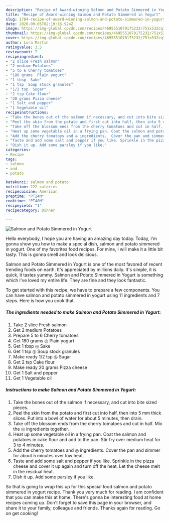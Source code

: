 ```yaml
---
description: "Recipe of Award-winning Salmon and Potato Simmered in Yogurt"
title: "Recipe of Award-winning Salmon and Potato Simmered in Yogurt"
slug: 1784-recipe-of-award-winning-salmon-and-potato-simmered-in-yogurt
date: 2020-09-05T02:19:16.924Z
image: https://img-global.cpcdn.com/recipes/4695551070175232/751x532cq70/salmon-and-potato-simmered-in-yogurt-recipe-main-photo.jpg
thumbnail: https://img-global.cpcdn.com/recipes/4695551070175232/751x532cq70/salmon-and-potato-simmered-in-yogurt-recipe-main-photo.jpg
cover: https://img-global.cpcdn.com/recipes/4695551070175232/751x532cq70/salmon-and-potato-simmered-in-yogurt-recipe-main-photo.jpg
author: Lura Martin
ratingvalue: 3.5
reviewcount: 7
recipeingredient:
- "2 slice Fresh salmon"
- "2 medium Potatoes"
- "5 to 6 Cherry tomatoes"
- "180 grams  Plain yogurt"
- "1 tbsp  Sake"
- "1 tsp  Soup stock granules"
- "1/2 tsp  Sugar"
- "2 tsp Cake flour"
- "20 grams Pizza cheese"
- "1 Salt and pepper"
- "1 Vegetable oil"
recipeinstructions:
- "Take the bones out of the salmon if necessary, and cut into bite sized pieces."
- "Peel the skin from the potato and first cut into half, then into 5 mm thick slices. Put into a bowl of water for about 5 minutes, then drain."
- "Take off the blossom ends from the cherry tomatoes and cut in half. Mix the ◎ ingredients together."
- "Heat up some vegetable oil in a frying pan. Coat the salmon and potatoes in cake flour and add to the pan. Stir fry over medium heat for 3 to 4 minutes."
- "Add the cherry tomatoes and ◎ ingredients.  Cover the pan and simmer for about 5 minutes over low heat."
- "Taste and add some salt and pepper if you like. Sprinkle in the pizza cheese and cover it up again and turn off the heat. Let the cheese melt in the residual heat."
- "Dish it up. Add some parsley if you like."
categories:
- Recipe
tags:
- salmon
- and
- potato

katakunci: salmon and potato 
nutrition: 222 calories
recipecuisine: American
preptime: "PT24M"
cooktime: "PT40M"
recipeyield: "1"
recipecategory: Dinner

---
```



![Salmon and Potato Simmered in Yogurt](https://img-global.cpcdn.com/recipes/4695551070175232/751x532cq70/salmon-and-potato-simmered-in-yogurt-recipe-main-photo.jpg)

Hello everybody, I hope you are having an amazing day today. Today, I'm gonna show you how to make a special dish, salmon and potato simmered in yogurt. One of my favorites food recipes. For mine, I will make it a little bit tasty. This is gonna smell and look delicious.

Salmon and Potato Simmered in Yogurt is one of the most favored of recent trending foods on earth. It's appreciated by millions daily. It's simple, it is quick, it tastes yummy. Salmon and Potato Simmered in Yogurt is something which I've loved my entire life. They are fine and they look fantastic.




To get started with this recipe, we have to prepare a few components. You can have salmon and potato simmered in yogurt using 11 ingredients and 7 steps. Here is how you cook that.

<!--inarticleads1-->

##### The ingredients needed to make Salmon and Potato Simmered in Yogurt:

1. Take 2 slice Fresh salmon
1. Get 2 medium Potatoes
1. Prepare 5 to 6 Cherry tomatoes
1. Get 180 grams ◎ Plain yogurt
1. Get 1 tbsp ◎ Sake
1. Get 1 tsp ◎ Soup stock granules
1. Make ready 1/2 tsp ◎ Sugar
1. Get 2 tsp Cake flour
1. Make ready 20 grams Pizza cheese
1. Get 1 Salt and pepper
1. Get 1 Vegetable oil




<!--inarticleads2-->

##### Instructions to make Salmon and Potato Simmered in Yogurt:

1. Take the bones out of the salmon if necessary, and cut into bite sized pieces.
1. Peel the skin from the potato and first cut into half, then into 5 mm thick slices. Put into a bowl of water for about 5 minutes, then drain.
1. Take off the blossom ends from the cherry tomatoes and cut in half. Mix the ◎ ingredients together.
1. Heat up some vegetable oil in a frying pan. Coat the salmon and potatoes in cake flour and add to the pan. Stir fry over medium heat for 3 to 4 minutes.
1. Add the cherry tomatoes and ◎ ingredients.  Cover the pan and simmer for about 5 minutes over low heat.
1. Taste and add some salt and pepper if you like. Sprinkle in the pizza cheese and cover it up again and turn off the heat. Let the cheese melt in the residual heat.
1. Dish it up. Add some parsley if you like.




So that is going to wrap this up for this special food salmon and potato simmered in yogurt recipe. Thank you very much for reading. I am confident that you can make this at home. There's gonna be interesting food at home recipes coming up. Don't forget to save this page in your browser, and share it to your family, colleague and friends. Thanks again for reading. Go on get cooking!
